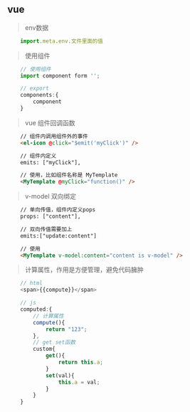 <!--
 * @作者: 14770137
 * @Date: 2022-03-18 09:23:14
-->
## vue

> env数据
```js
    import.meta.env.文件里面的值
```

> 使用组件
```js
    // 使用组件 
    import component form '';

    // export
    components:{
        component
    }
```

> vue 组件回调函数
```html
    // 组件内调用组件外的事件
    <el-icon @click="$emit('myClick')" />

    // 组件内定义
    emits: ["myClick"],

    // 使用，比如组件名称是 MyTemplate
    <MyTemplate @myClick="function()" />

```

> v-model 双向绑定
```html
    // 单向传值，组件内定义pops
    props: ["content"],

    // 双向传值需要加上
    emits:["update:content"]

    // 使用
    <MyTemplate v-model:content="content is v-model" />
```

> 计算属性，作用是方便管理，避免代码臃肿
```js
    // html
    <span>{{compute}}</span>

    // js
    computed:{
        // 计算属性
        compute(){
            return "123";
        },
        // get set函数
        custom{
            get(){
                return this.a;
            }
            set(val){
                this.a = val; 
            }
        }
    }


    
```